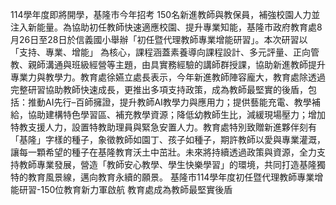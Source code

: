 114學年度即將開學，基隆市今年招考 150名新進教師與教保員，補強校園人力並注入新能量。為協助初任教師快速適應校園、提升專業知能，基隆市政府教育處8月26日至28日於信義國小舉辦「初任暨代理教師專業增能研習」。本次研習以 「支持、專業、增能」 為核心，課程涵蓋素養導向課程設計、多元評量、正向管教、親師溝通與班級經營等主題，由具實務經驗的講師群授課，協助新進教師提升專業力與教學力。教育處徐嬿立處長表示，今年新進教師陣容龐大，教育處除透過完整研習協助教師快速成長，更推出多項支持政策，成為教師最堅實的後盾，包括：推動AI先行–百師擁證，提升教師AI教學力與應用力；提供藝能充電、教學補給，協助建構特色學習區、補充教學資源；降低幼教師生比，減緩現場壓力；增加特教支援人力，設置特教助理員與緊急安置人力。教育處特別致贈新進夥伴刻有「基隆」字樣的種子，象徵教師如園丁、孩子如種子，期許教師以愛與專業灌溉，讓每一顆希望的種子在基隆教育沃土中茁壯。未來將持續透過政策與資源，全力支持教師專業發展，營造「教師安心教學、學生快樂學習」的環境，共同打造基隆獨特的教育風景線，邁向教育永續的願景。 基隆市114學年度初任暨代理教師專業增能研習-150位教育新力軍啟航 教育處成為教師最堅實後盾 